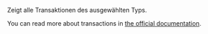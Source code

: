 Zeigt alle Transaktionen des ausgewählten Typs.

You can read more about transactions in [the official documentation](https://docs.firefly-iii.org/concepts/transactions).